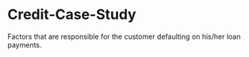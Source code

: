 # Credit-Case-Study
Factors that are responsible for the customer defaulting on his/her loan payments.
